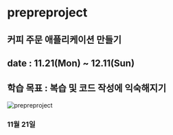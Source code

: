 # prepreproject
## 커피 주문 애플리케이션 만들기
## date : 11.21(Mon) ~ 12.11(Sun)
## 학습 목표 : 복습 및 코드 작성에 익숙해지기

![prepreproject](https://user-images.githubusercontent.com/107395229/202983678-39c9bc3e-47e9-4d85-8f65-7d91113e6ec0.png)

### 11월 21일 
